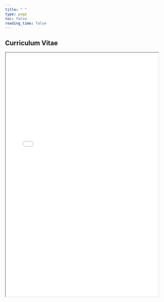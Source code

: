 ```yaml
---
title: " "
type: page
toc: false
reading_time: false
---
```



## Curriculum Vitae
<iframe src="/uploads/lucalooser_cv.pdf" width="100%" height="800px"></iframe>



